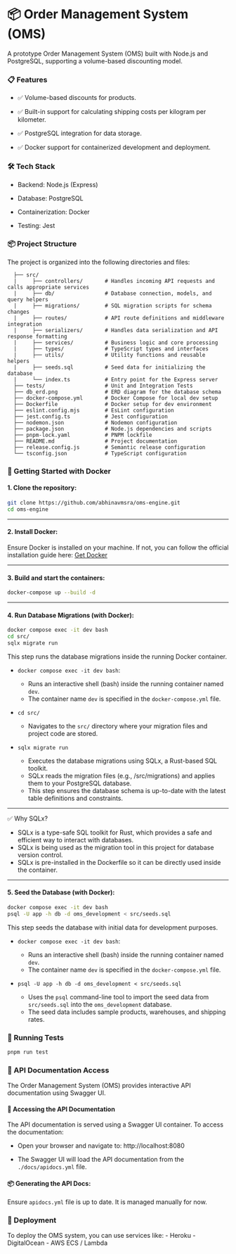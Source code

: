 # 📦 Order Management System (OMS)

A prototype Order Management System (OMS) built with Node.js and PostgreSQL, supporting a volume-based discounting model.

### 📋 Features
- ✅ Volume-based discounts for products.

- ✅ Built-in support for calculating shipping costs per kilogram per kilometer.

- ✅ PostgreSQL integration for data storage.

- ✅ Docker support for containerized development and deployment.


### 🛠️ Tech Stack
- Backend: Node.js (Express)

- Database: PostgreSQL

- Containerization: Docker

- Testing: Jest

### 📦 Project Structure
The project is organized into the following directories and files:
```
  ├── src/
  |     ├── controllers/       # Handles incoming API requests and calls appropriate services
  |     ├── db/                # Database connection, models, and query helpers
  |     ├── migrations/        # SQL migration scripts for schema changes
  |     ├── routes/            # API route definitions and middleware integration
  |     ├── serializers/       # Handles data serialization and API response formatting
  |     ├── services/          # Business logic and core processing
  |     ├── types/             # TypeScript types and interfaces
  |     ├── utils/             # Utility functions and reusable helpers
  |     ├── seeds.sql          # Seed data for initializing the database
  |     └── index.ts           # Entry point for the Express server
  ├── tests/                   # Unit and Integration Tests
  ├── db_erd.png               # ERD diagram for the database schema
  ├── docker-compose.yml       # Docker Compose for local dev setup
  ├── Dockerfile               # Docker setup for dev environment
  ├── eslint.config.mjs        # EsLint configuration
  ├── jest.config.ts           # Jest configuration
  ├── nodemon.json             # Nodemon configuration
  ├── package.json             # Node.js dependencies and scripts
  ├── pnpm-lock.yaml           # PNPM lockfile
  ├── README.md                # Project documentation
  ├── release.config.js        # Semantic release configuration
  └── tsconfig.json            # TypeScript configuration
```

### 🐳 Getting Started with Docker

#### 1. Clone the repository:

```bash
git clone https://github.com/abhinavmsra/oms-engine.git
cd oms-engine
```

---

#### 2. Install Docker:

Ensure Docker is installed on your machine. If not, you can follow the official installation guide here: [Get Docker](https://docs.docker.com/get-docker/)

---

#### 3. Build and start the containers:
```bash
docker-compose up --build -d
```

---

#### 4. Run Database Migrations (with Docker):
```bash
docker compose exec -it dev bash
cd src/
sqlx migrate run
```

This step runs the database migrations inside the running Docker container.

- `docker compose exec -it dev bash`:
  - Runs an interactive shell (bash) inside the running container named `dev`.
  - The container name `dev` is specified in the `docker-compose.yml` file.

- `cd src/`
  - Navigates to the `src/` directory where your migration files and project code are stored.

- `sqlx migrate run`
  - Executes the database migrations using SQLx, a Rust-based SQL toolkit.
  - SQLx reads the migration files (e.g., /src/migrations) and applies them to your PostgreSQL database.
  - This step ensures the database schema is up-to-date with the latest table definitions and constraints.

---
✅ Why SQLx?
  - SQLx is a type-safe SQL toolkit for Rust, which provides a safe and efficient way to interact with databases.
  - SQLx is being used as the migration tool in this project for database version control.
  - SQLx is pre-installed in the Dockerfile so it can be directly used inside the container.

---

#### 5. Seed the Database (with Docker):
```bash
docker compose exec -it dev bash
psql -U app -h db -d oms_development < src/seeds.sql
```

This step seeds the database with initial data for development purposes.

  - `docker compose exec -it dev bash`:
    - Runs an interactive shell (bash) inside the running container named `dev`.
    - The container name `dev` is specified in the `docker-compose.yml` file.

  - `psql -U app -h db -d oms_development < src/seeds.sql`
    - Uses the `psql` command-line tool to import the seed data from `src/seeds.sql` into the `oms_development` database.
    - The seed data includes sample products, warehouses, and shipping rates.


### 🧪 Running Tests
```bash
pnpm run test
```

### 📖 API Documentation Access

The Order Management System (OMS) provides interactive API documentation using Swagger UI.

#### 🚀 Accessing the API Documentation

The API documentation is served using a Swagger UI container. To access the documentation:

- Open your browser and navigate to: http://localhost:8080

- The Swagger UI will load the API documentation from the `./docs/apidocs.yml` file.


#### 📦 Generating the API Docs:

Ensure `apidocs.yml` file is up to date. It is managed manually for now.

### 🚀 Deployment

To deploy the OMS system, you can use services like:
	- Heroku
	- DigitalOcean
	- AWS ECS / Lambda
